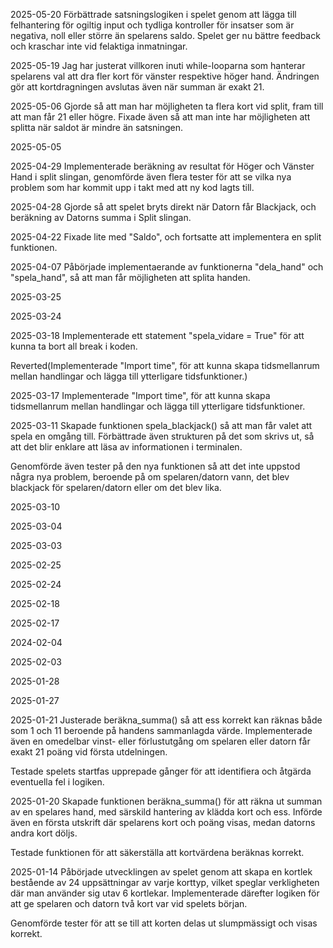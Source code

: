 2025-05-20
Förbättrade satsningslogiken i spelet genom att lägga till felhantering för ogiltig input och tydliga kontroller för insatser som är negativa, noll eller större än spelarens saldo. Spelet ger nu bättre feedback och kraschar inte vid felaktiga inmatningar.

2025-05-19
Jag har justerat villkoren inuti while-looparna som hanterar spelarens val att dra fler kort för vänster respektive höger hand. Ändringen gör att kortdragningen avslutas även när summan är exakt 21.

2025-05-06
Gjorde så att man har möjligheten ta flera kort vid split, fram till att man får 21 eller högre. Fixade även så att man inte har möjligheten att splitta när saldot är mindre än satsningen.

2025-05-05

2025-04-29
Implementerade beräkning av resultat för Höger och Vänster Hand i split slingan, genomförde även flera tester för att se vilka nya problem som har kommit upp i takt med att ny kod lagts till.

2025-04-28
Gjorde så att spelet bryts direkt när Datorn får Blackjack, och beräkning av Datorns summa i Split slingan.

2025-04-22
Fixade lite med "Saldo", och fortsatte att implementera en split funktionen.

2025-04-07
Påbörjade implementaerande av funktionerna "dela_hand" och "spela_hand", så att man får möjligheten att splita handen.

2025-03-25

2025-03-24

2025-03-18
Implementerade ett statement "spela_vidare = True" för att kunna ta bort all break i koden.

Reverted(Implementerade "Import time", för att kunna skapa tidsmellanrum mellan handlingar och lägga till ytterligare tidsfunktioner.)

2025-03-17
Implementerade "Import time", för att kunna skapa tidsmellanrum mellan handlingar och lägga till ytterligare tidsfunktioner. 

2025-03-11
Skapade funktionen spela_blackjack() så att man får valet att spela en omgång till. Förbättrade även strukturen på det som skrivs ut, så att det blir enklare att läsa av informationen i terminalen.

Genomförde även tester på den nya funktionen så att det inte uppstod några nya problem, beroende på om spelaren/datorn vann, det blev blackjack för spelaren/datorn eller om det blev lika.

2025-03-10

2025-03-04

2025-03-03

2025-02-25

2025-02-24

2025-02-18

2025-02-17

2024-02-04

2025-02-03

2025-01-28

2025-01-27

2025-01-21
Justerade beräkna_summa() så att ess korrekt kan räknas både som 1 och 11 beroende på handens sammanlagda värde. Implementerade även en omedelbar vinst- eller förlustutgång om spelaren eller datorn får exakt 21 poäng vid första utdelningen.

Testade spelets startfas upprepade gånger för att identifiera och åtgärda eventuella fel i logiken.

2025-01-20
Skapade funktionen beräkna_summa() för att räkna ut summan av en spelares hand, med särskild hantering av klädda kort och ess. Införde även en första utskrift där spelarens kort och poäng visas, medan datorns andra kort döljs.

Testade funktionen för att säkerställa att kortvärdena beräknas korrekt.

2025-01-14
Påbörjade utvecklingen av spelet genom att skapa en kortlek bestående av 24 uppsättningar av varje korttyp, vilket speglar verkligheten där man använder sig utav 6 kortlekar. Implementerade därefter logiken för att ge spelaren och datorn två kort var vid spelets början.

Genomförde tester för att se till att korten delas ut slumpmässigt och visas korrekt.